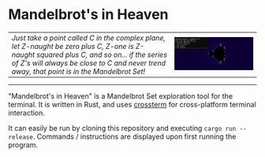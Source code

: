 # Mandelbrot's in Heaven



|||
|---|---|
|*Just take a point called C in the complex plane, let Z-naught be zero plus C, Z-one is Z-naught squared plus C, and so on... if the series of Z's will always be close to C and never trend away, that point is in the Mandelbrot Set!*|![](./demo.gif)|

***

"Mandelbrot's in Heaven" is a Mandelbrot Set exploration tool for the terminal. It is written in Rust, and uses [crossterm](https://github.com/crossterm-rs/crossterm) for cross-platform terminal interaction.

It can easily be run by cloning this repository and executing `cargo run --release`.  Commands / instructions are displayed upon first running the program.
